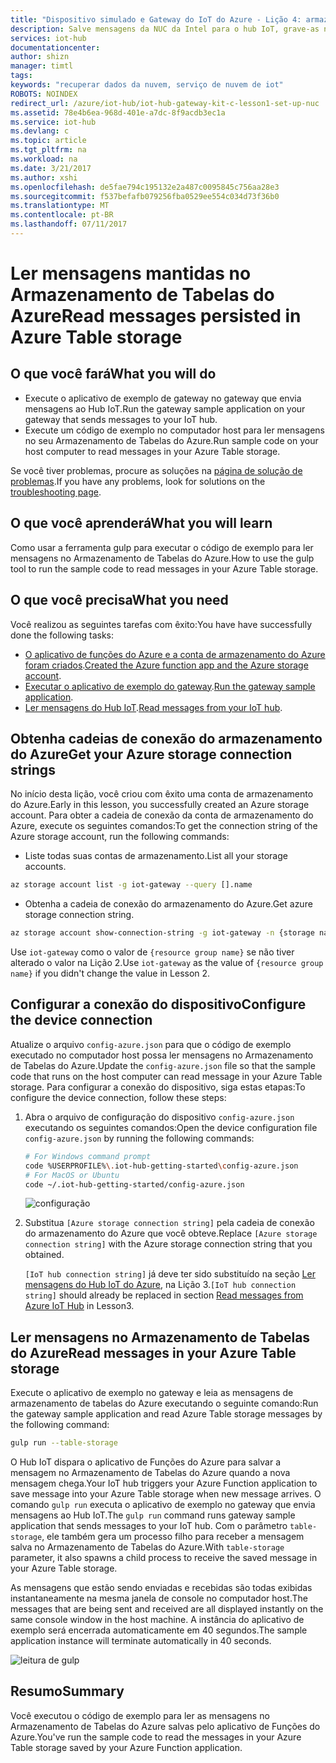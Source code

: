 ```yaml
---
title: "Dispositivo simulado e Gateway do IoT do Azure - Lição 4: armazenamento de tabelas | Microsoft Docs"
description: Salve mensagens da NUC da Intel para o hub IoT, grave-as no Armazenamento de Tabelas do Azure e, em seguida, leia-as na nuvem.
services: iot-hub
documentationcenter: 
author: shizn
manager: timtl
tags: 
keywords: "recuperar dados da nuvem, serviço de nuvem de iot"
ROBOTS: NOINDEX
redirect_url: /azure/iot-hub/iot-hub-gateway-kit-c-lesson1-set-up-nuc
ms.assetid: 78e4b6ea-968d-401e-a7dc-8f9acdb3ec1a
ms.service: iot-hub
ms.devlang: c
ms.topic: article
ms.tgt_pltfrm: na
ms.workload: na
ms.date: 3/21/2017
ms.author: xshi
ms.openlocfilehash: de5fae794c195132e2a487c0095845c756aa28e3
ms.sourcegitcommit: f537befafb079256fba0529ee554c034d73f36b0
ms.translationtype: MT
ms.contentlocale: pt-BR
ms.lasthandoff: 07/11/2017
---
```

# <a name="read-messages-persisted-in-azure-table-storage"></a><span data-ttu-id="eb0aa-104">Ler mensagens mantidas no Armazenamento de Tabelas do Azure</span><span class="sxs-lookup"><span data-stu-id="eb0aa-104">Read messages persisted in Azure Table storage</span></span>

## <a name="what-you-will-do"></a><span data-ttu-id="eb0aa-105">O que você fará</span><span class="sxs-lookup"><span data-stu-id="eb0aa-105">What you will do</span></span>

- <span data-ttu-id="eb0aa-106">Execute o aplicativo de exemplo de gateway no gateway que envia mensagens ao Hub IoT.</span><span class="sxs-lookup"><span data-stu-id="eb0aa-106">Run the gateway sample application on your gateway that sends messages to your IoT hub.</span></span>
- <span data-ttu-id="eb0aa-107">Execute um código de exemplo no computador host para ler mensagens no seu Armazenamento de Tabelas do Azure.</span><span class="sxs-lookup"><span data-stu-id="eb0aa-107">Run sample code on your host computer to read messages in your Azure Table storage.</span></span>

<span data-ttu-id="eb0aa-108">Se você tiver problemas, procure as soluções na [página de solução de problemas](iot-hub-gateway-kit-c-sim-troubleshooting.md).</span><span class="sxs-lookup"><span data-stu-id="eb0aa-108">If you have any problems, look for solutions on the [troubleshooting page](iot-hub-gateway-kit-c-sim-troubleshooting.md).</span></span>

## <a name="what-you-will-learn"></a><span data-ttu-id="eb0aa-109">O que você aprenderá</span><span class="sxs-lookup"><span data-stu-id="eb0aa-109">What you will learn</span></span>

<span data-ttu-id="eb0aa-110">Como usar a ferramenta gulp para executar o código de exemplo para ler mensagens no Armazenamento de Tabelas do Azure.</span><span class="sxs-lookup"><span data-stu-id="eb0aa-110">How to use the gulp tool to run the sample code to read messages in your Azure Table storage.</span></span>

## <a name="what-you-need"></a><span data-ttu-id="eb0aa-111">O que você precisa</span><span class="sxs-lookup"><span data-stu-id="eb0aa-111">What you need</span></span>

<span data-ttu-id="eb0aa-112">Você realizou as seguintes tarefas com êxito:</span><span class="sxs-lookup"><span data-stu-id="eb0aa-112">You have have successfully done the following tasks:</span></span>

- <span data-ttu-id="eb0aa-113">[O aplicativo de funções do Azure e a conta de armazenamento do Azure foram criados](iot-hub-gateway-kit-c-sim-lesson4-deploy-resource-manager-template.md).</span><span class="sxs-lookup"><span data-stu-id="eb0aa-113">[Created the Azure function app and the Azure storage account](iot-hub-gateway-kit-c-sim-lesson4-deploy-resource-manager-template.md).</span></span>
- <span data-ttu-id="eb0aa-114">[Executar o aplicativo de exemplo do gateway](iot-hub-gateway-kit-c-sim-lesson3-configure-simulated-device-app.md).</span><span class="sxs-lookup"><span data-stu-id="eb0aa-114">[Run the gateway sample application](iot-hub-gateway-kit-c-sim-lesson3-configure-simulated-device-app.md).</span></span>
- <span data-ttu-id="eb0aa-115">[Ler mensagens do Hub IoT](iot-hub-gateway-kit-c-sim-lesson3-read-messages-from-hub.md).</span><span class="sxs-lookup"><span data-stu-id="eb0aa-115">[Read messages from your IoT hub](iot-hub-gateway-kit-c-sim-lesson3-read-messages-from-hub.md).</span></span>

## <a name="get-your-azure-storage-connection-strings"></a><span data-ttu-id="eb0aa-116">Obtenha cadeias de conexão do armazenamento do Azure</span><span class="sxs-lookup"><span data-stu-id="eb0aa-116">Get your Azure storage connection strings</span></span>

<span data-ttu-id="eb0aa-117">No início desta lição, você criou com êxito uma conta de armazenamento do Azure.</span><span class="sxs-lookup"><span data-stu-id="eb0aa-117">Early in this lesson, you successfully created an Azure storage account.</span></span> <span data-ttu-id="eb0aa-118">Para obter a cadeia de conexão da conta de armazenamento do Azure, execute os seguintes comandos:</span><span class="sxs-lookup"><span data-stu-id="eb0aa-118">To get the connection string of the Azure storage account, run the following commands:</span></span>

* <span data-ttu-id="eb0aa-119">Liste todas suas contas de armazenamento.</span><span class="sxs-lookup"><span data-stu-id="eb0aa-119">List all your storage accounts.</span></span>

```bash
az storage account list -g iot-gateway --query [].name
```

* <span data-ttu-id="eb0aa-120">Obtenha a cadeia de conexão do armazenamento do Azure.</span><span class="sxs-lookup"><span data-stu-id="eb0aa-120">Get azure storage connection string.</span></span>

```bash
az storage account show-connection-string -g iot-gateway -n {storage name}
```

<span data-ttu-id="eb0aa-121">Use `iot-gateway` como o valor de `{resource group name}` se não tiver alterado o valor na Lição 2.</span><span class="sxs-lookup"><span data-stu-id="eb0aa-121">Use `iot-gateway` as the value of `{resource group name}` if you didn't change the value in Lesson 2.</span></span>

## <a name="configure-the-device-connection"></a><span data-ttu-id="eb0aa-122">Configurar a conexão do dispositivo</span><span class="sxs-lookup"><span data-stu-id="eb0aa-122">Configure the device connection</span></span>

<span data-ttu-id="eb0aa-123">Atualize o arquivo `config-azure.json` para que o código de exemplo executado no computador host possa ler mensagens no Armazenamento de Tabelas do Azure.</span><span class="sxs-lookup"><span data-stu-id="eb0aa-123">Update the `config-azure.json` file so that the sample code that runs on the host computer can read message in your Azure Table storage.</span></span> <span data-ttu-id="eb0aa-124">Para configurar a conexão do dispositivo, siga estas etapas:</span><span class="sxs-lookup"><span data-stu-id="eb0aa-124">To configure the device connection, follow these steps:</span></span>

1. <span data-ttu-id="eb0aa-125">Abra o arquivo de configuração do dispositivo `config-azure.json` executando os seguintes comandos:</span><span class="sxs-lookup"><span data-stu-id="eb0aa-125">Open the device configuration file `config-azure.json` by running the following commands:</span></span>

   ```bash
   # For Windows command prompt
   code %USERPROFILE%\.iot-hub-getting-started\config-azure.json
   # For MacOS or Ubuntu
   code ~/.iot-hub-getting-started/config-azure.json
   ```

   ![configuração](media/iot-hub-gateway-kit-lessons/lesson4/config_azure.png)

2. <span data-ttu-id="eb0aa-127">Substitua `[Azure storage connection string]` pela cadeia de conexão do armazenamento do Azure que você obteve.</span><span class="sxs-lookup"><span data-stu-id="eb0aa-127">Replace `[Azure storage connection string]` with the Azure storage connection string that you obtained.</span></span>

   <span data-ttu-id="eb0aa-128">`[IoT hub connection string]` já deve ter sido substituído na seção [Ler mensagens do Hub IoT do Azure](iot-hub-gateway-kit-c-sim-lesson3-read-messages-from-hub.md), na Lição 3.</span><span class="sxs-lookup"><span data-stu-id="eb0aa-128">`[IoT hub connection string]` should already be replaced in section [Read messages from Azure IoT Hub](iot-hub-gateway-kit-c-sim-lesson3-read-messages-from-hub.md) in Lesson3.</span></span>

## <a name="read-messages-in-your-azure-table-storage"></a><span data-ttu-id="eb0aa-129">Ler mensagens no Armazenamento de Tabelas do Azure</span><span class="sxs-lookup"><span data-stu-id="eb0aa-129">Read messages in your Azure Table storage</span></span>

<span data-ttu-id="eb0aa-130">Execute o aplicativo de exemplo no gateway e leia as mensagens de armazenamento de tabelas do Azure executando o seguinte comando:</span><span class="sxs-lookup"><span data-stu-id="eb0aa-130">Run the gateway sample application and read Azure Table storage messages by the following command:</span></span>

```bash
gulp run --table-storage
```

<span data-ttu-id="eb0aa-131">O Hub IoT dispara o aplicativo de Funções do Azure para salvar a mensagem no Armazenamento de Tabelas do Azure quando a nova mensagem chega.</span><span class="sxs-lookup"><span data-stu-id="eb0aa-131">Your IoT hub triggers your Azure Function application to save message into your Azure Table storage when new message arrives.</span></span>
<span data-ttu-id="eb0aa-132">O comando `gulp run` executa o aplicativo de exemplo no gateway que envia mensagens ao Hub IoT.</span><span class="sxs-lookup"><span data-stu-id="eb0aa-132">The `gulp run` command runs gateway sample application that sends messages to your IoT hub.</span></span> <span data-ttu-id="eb0aa-133">Com o parâmetro `table-storage`, ele também gera um processo filho para receber a mensagem salva no Armazenamento de Tabelas do Azure.</span><span class="sxs-lookup"><span data-stu-id="eb0aa-133">With `table-storage` parameter, it also spawns a child process to receive the saved message in your Azure Table storage.</span></span>

<span data-ttu-id="eb0aa-134">As mensagens que estão sendo enviadas e recebidas são todas exibidas instantaneamente na mesma janela de console no computador host.</span><span class="sxs-lookup"><span data-stu-id="eb0aa-134">The messages that are being sent and received are all displayed instantly on the same console window in the host machine.</span></span> <span data-ttu-id="eb0aa-135">A instância do aplicativo de exemplo será encerrada automaticamente em 40 segundos.</span><span class="sxs-lookup"><span data-stu-id="eb0aa-135">The sample application instance will terminate automatically in 40 seconds.</span></span>

   ![leitura de gulp](media/iot-hub-gateway-kit-lessons/lesson4/gulp_run_read_table_simudev.png)


## <a name="summary"></a><span data-ttu-id="eb0aa-137">Resumo</span><span class="sxs-lookup"><span data-stu-id="eb0aa-137">Summary</span></span>

<span data-ttu-id="eb0aa-138">Você executou o código de exemplo para ler as mensagens no Armazenamento de Tabelas do Azure salvas pelo aplicativo de Funções do Azure.</span><span class="sxs-lookup"><span data-stu-id="eb0aa-138">You've run the sample code to read the messages in your Azure Table storage saved by your Azure Function application.</span></span>
